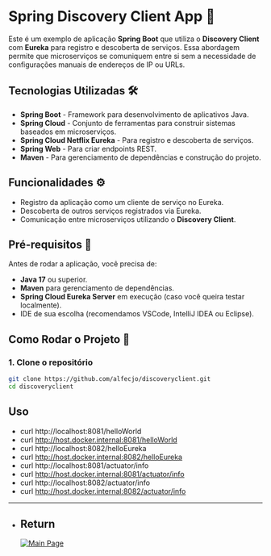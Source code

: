 # Spring Discovery Client App 🚀

Este é um exemplo de aplicação **Spring Boot** que utiliza o **Discovery Client** com **Eureka** para registro e descoberta de serviços. Essa abordagem permite que microserviços se comuniquem entre si sem a necessidade de configurações manuais de endereços de IP ou URLs.

## Tecnologias Utilizadas 🛠️

- **Spring Boot** - Framework para desenvolvimento de aplicativos Java.
- **Spring Cloud** - Conjunto de ferramentas para construir sistemas baseados em microserviços.
- **Spring Cloud Netflix Eureka** - Para registro e descoberta de serviços.
- **Spring Web** - Para criar endpoints REST.
- **Maven** - Para gerenciamento de dependências e construção do projeto.

## Funcionalidades ⚙️

- Registro da aplicação como um cliente de serviço no Eureka.
- Descoberta de outros serviços registrados via Eureka.
- Comunicação entre microserviços utilizando o **Discovery Client**.

## Pré-requisitos 🚨

Antes de rodar a aplicação, você precisa de:

- **Java 17** ou superior.
- **Maven** para gerenciamento de dependências.
- **Spring Cloud Eureka Server** em execução (caso você queira testar localmente).
- IDE de sua escolha (recomendamos VSCode, IntelliJ IDEA ou Eclipse).

## Como Rodar o Projeto 🚀

### 1. Clone o repositório

```bash
git clone https://github.com/alfecjo/discoveryclient.git
cd discoveryclient
```

## Uso
- curl http://localhost:8081/helloWorld
- curl http://host.docker.internal:8081/helloWorld
- curl http://localhost:8082/helloEureka
- curl http://host.docker.internal:8082/helloEureka
- curl http://localhost:8081/actuator/info
- curl http://host.docker.internal:8081/actuator/info
- curl http://localhost:8082/actuator/info
- curl http://host.docker.internal:8082/actuator/info

---

- ## Return
  [![Main Page](https://img.shields.io/badge/Main-Page?style=for-the-badge&logo=github&logoColor=white)](https://github.com/alfecjo/java-spring-testes/tree/main)

